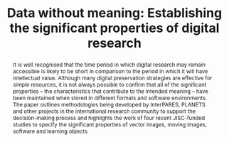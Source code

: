 ---
abstract: It is well recognised that the time period in which digital research may
  remain accessible is likely to be short in comparison to the period in which it
  will have intellectual value. Although many digital preservation strategies are
  effective for simple resources, it is not always possible to confirm that all of
  the significant properties – the characteristics that contribute to the intended
  meaning – have been maintained when stored in different formats and software environments.
  The paper outlines methodologies being developed by InterPARES, PLANETS and other
  projects in the international research community to support the decision-making
  process and highlights the work of four recent JISC-funded studies to specify the
  significant properties of vector images, moving images, software and learning objects.
creators:
- Knight, Gareth
- Pennock, Maureen
date: null
document_url: https://services.phaidra.univie.ac.at/api/object/o:294108/download
grand_parent: iPRES
institutions: []
keywords:
- london
landing_page_url: https://phaidra.univie.ac.at/o:294108
language: eng
layout: publication
license: CC BY-SA 3.0 AT
notes_url: null
parent: iPRES 2008
publication_type: paper
size: 61128
slides_url: null
source_name: iPRES
stream_url: null
title: 'Data without meaning: Establishing the significant properties of digital research'
year: 2008
---